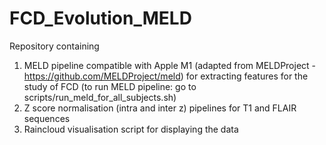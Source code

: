 # FCD_Evolution_MELD
Repository containing 
1) MELD pipeline compatible with Apple M1 (adapted from MELDProject - https://github.com/MELDProject/meld) for extracting features for the study of FCD (to run MELD pipeline: go to scripts/run_meld_for_all_subjects.sh)
2) Z score normalisation (intra and inter z) pipelines for T1 and FLAIR sequences 
3) Raincloud visualisation script for displaying the data 

